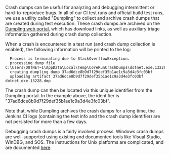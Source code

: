 Crash dumps can be useful for analyzing and debugging intermittent or hard-to-reproduce bugs. In all of our CI test runs and official build test runs, we use a utility called "Dumpling" to collect and archive crash dumps that are created during test execution. These crash dumps are archived on the [Dumpling web portal](https://dumpling.azurewebsites.net/), which has download links, as well as auxiliary triage information gathered during crash dump collection.

When a crash is encountered in a test run (and crash dump collection is enabled), the following information will be printed to the log:

```
  Process is terminating due to StackOverflowException.
  processing dump file C:\Users\DOTNET~1\AppData\Local\Temp\CoreRunCrashDumps\dotnet.exe.13228.dmp
  creating dumpling dump 37ad6dce8b9d7f29def35b1ae1c9a3d4e3fc03bf
  uploading artifact 37ad6dce8b9d7f29def35b1ae1c9a3d4e3fc03bf dotnet.exe.13228.dmp
```

The crash dump can then be located via this unique identifier from the Dumpling portal. In the example above, the identifier is "37ad6dce8b9d7f29def35b1ae1c9a3d4e3fc03bf".

Note that, while Dumpling archives the crash dumps for a long time, the Jenkins CI logs (containing the test info and the crash dump identifier) are not persisted for more than a few days.

Debugging crash dumps is a fairly involved process. Windows crash dumps are well-supported using existing and documented tools like Visual Studio, WinDBG, and SOS. The instructions for Unix platforms are complicated, and are documented [here](../debugging/coreclr/debugging.md#debugging-core-dumps-with-lldb).

